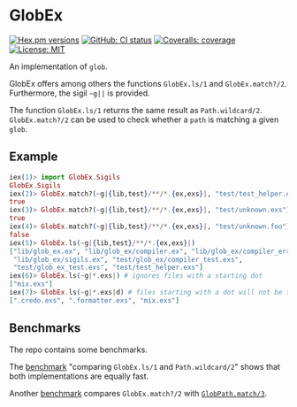 # GlobEx

[![Hex.pm versions](https://img.shields.io/hexpm/v/glob_ex.svg?style=flat-square)](https://hex.pm/packages/glob_ex)
[![GitHub: CI status](https://img.shields.io/github/workflow/status/hrzndhrn/glob_ex/CI?style=flat-square)](https://github.com/hrzndhrn/glob_ex/actions)
[![Coveralls: coverage](https://img.shields.io/coverallsCoverage/github/hrzndhrn/glob_ex?style=flat-square)](https://coveralls.io/github/hrzndhrn/glob_ex)
[![License: MIT](https://img.shields.io/badge/License-MIT-yellow.svg?style=flat-square)](https://github.com/hrzndhrn/glob_ex/blob/main/LICENSE.md)

An implementation of `glob`.

GlobEx offers among others the functions `GlobEx.ls/1` and `GlobEx.match?/2`.
Furthermore, the sigil `~g||` is provided.

The function `GlobEx.ls/1` returns the same result as `Path.wildcard/2`.
`GlobEx.match?/2` can be used to check whether a `path` is matching a given
`glob`.

## Example

```elixir
iex(1)> import GlobEx.Sigils
GlobEx.Sigils
iex(2)> GlobEx.match?(~g|{lib,test}/**/*.{ex,exs}|, "test/test_helper.exs")
true
iex(3)> GlobEx.match?(~g|{lib,test}/**/*.{ex,exs}|, "test/unknown.exs")
true
iex(4)> GlobEx.match?(~g|{lib,test}/**/*.{ex,exs}|, "test/unknown.foo")
false
iex(5)> GlobEx.ls(~g|{lib,test}/**/*.{ex,exs}|)
["lib/glob_ex.ex", "lib/glob_ex/compiler.ex", "lib/glob_ex/compiler_error.ex",
 "lib/glob_ex/sigils.ex", "test/glob_ex/compiler_test.exs",
 "test/glob_ex_test.exs", "test/test_helper.exs"]
iex(6)> GlobEx.ls(~g|*.exs|) # ignores files with a starting dot
["mix.exs"]
iex(7)> GlobEx.ls(~g|*.exs|d) # files starting with a dot will not be treated specially
[".credo.exs", ".formatter.exs", "mix.exs"]
```

## Benchmarks

The repo contains some benchmarks.

The [benchmark](https://github.com/hrzndhrn/glob_ex/blob/main/bench/ls_bench.md)
"comparing `GlobEx.ls/1` and `Path.wildcard/2`" shows that both implementations
are equally fast.

Another [benchmark](https://github.com/hrzndhrn/glob_ex/blob/main/bench/match_bench.md) compares `GlobEx.match?/2` with
[`GlobPath.match/3`](https://hexdocs.pm/path_glob/PathGlob.html#match?/3).
